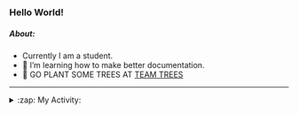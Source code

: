 ### Hello World!

##### About:
- Currently I am a student.
- 🌱 I’m learning how to make better documentation.
- 🌱 GO PLANT SOME TREES AT [TEAM TREES](https://teamtrees.org/)

---
<details>
  <summary>:zap: My Activity:</summary>
  
<!--START_SECTION:waka-->
![Code Time](http://img.shields.io/badge/Code%20Time-1%2C129%20hrs%2012%20mins-blue)

**I'm a Night 🦉** 

```text
🌞 Morning                1183 commits        ██░░░░░░░░░░░░░░░░░░░░░░░   08.49 % 
🌆 Daytime                5122 commits        █████████░░░░░░░░░░░░░░░░   36.76 % 
🌃 Evening                4002 commits        ███████░░░░░░░░░░░░░░░░░░   28.72 % 
🌙 Night                  3626 commits        ███████░░░░░░░░░░░░░░░░░░   26.02 % 
```
📅 **I'm Most Productive on Wednesday** 

```text
Monday                   2156 commits        ████░░░░░░░░░░░░░░░░░░░░░   15.47 % 
Tuesday                  1737 commits        ███░░░░░░░░░░░░░░░░░░░░░░   12.47 % 
Wednesday                3263 commits        ██████░░░░░░░░░░░░░░░░░░░   23.42 % 
Thursday                 1645 commits        ███░░░░░░░░░░░░░░░░░░░░░░   11.81 % 
Friday                   1345 commits        ██░░░░░░░░░░░░░░░░░░░░░░░   09.65 % 
Saturday                 1268 commits        ██░░░░░░░░░░░░░░░░░░░░░░░   09.10 % 
Sunday                   2519 commits        █████░░░░░░░░░░░░░░░░░░░░   18.08 % 
```


📊 **This Week I Spent My Time On** 

```text
🔥 Editors: 
VS Code                  5 hrs 23 mins       █████████████████████████   100.00 % 

🐱‍💻 Projects: 
praise                   4 hrs 41 mins       ██████████████████████░░░   87.14 % 
discord-bot              30 mins             ██░░░░░░░░░░░░░░░░░░░░░░░   09.34 % 
CSF22                    11 mins             █░░░░░░░░░░░░░░░░░░░░░░░░   03.52 % 
```


 Last Updated on 23/05/2023 13:10:41 UTC
<!--END_SECTION:waka-->
</details>
